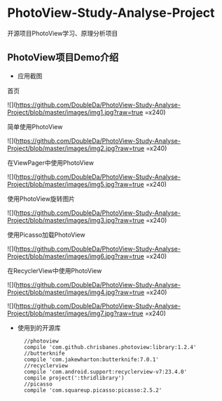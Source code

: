# PhotoView-Study-Analyse-Project
开源项目PhotoView学习、原理分析项目

## PhotoView项目Demo介绍

* 应用截图

首页

![](https://github.com/DoubleDa/PhotoView-Study-Analyse-Project/blob/master/images/img1.jpg?raw=true =x240)

简单使用PhotoView

![](https://github.com/DoubleDa/PhotoView-Study-Analyse-Project/blob/master/images/img2.jpg?raw=true =x240)

在ViewPager中使用PhotoView

![](https://github.com/DoubleDa/PhotoView-Study-Analyse-Project/blob/master/images/img5.jpg?raw=true =x240)

使用PhotoView旋转图片

![](https://github.com/DoubleDa/PhotoView-Study-Analyse-Project/blob/master/images/img3.jpg?raw=true =x240)

使用Picasso加载PhotoView

![](https://github.com/DoubleDa/PhotoView-Study-Analyse-Project/blob/master/images/img6.jpg?raw=true =x240)

在RecyclerView中使用PhotoView

![](https://github.com/DoubleDa/PhotoView-Study-Analyse-Project/blob/master/images/img4.jpg?raw=true =x240)

![](https://github.com/DoubleDa/PhotoView-Study-Analyse-Project/blob/master/images/img7.jpg?raw=true =x240)

* 使用到的开源库

		//photoview
		compile 'com.github.chrisbanes.photoview:library:1.2.4'
		//butterknife
    	compile 'com.jakewharton:butterknife:7.0.1'
    	//recyclerview
    	compile 'com.android.support:recyclerview-v7:23.4.0'
    	compile project(':thridlibrary')
    	//picasso
    	compile 'com.squareup.picasso:picasso:2.5.2'
    	
    	








